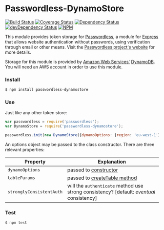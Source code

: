 # Passwordless-DynamoStore

[![Build Status][travis-img]][travis-url]
[![Coverage Status][cover-img]][cover-url]
[![Dependency Status][david-img]][david-url]
[![devDependency Status][david-dep-img]][david-dep-url]
[![NPM][npmjs-img]][npmjs-url]

This module provides token storage for
[Passwordless](//www.npmjs.com/package/passwordless), a module for
[Express](//www.npmjs.com/package/express) that allows website
authentication without passwords, using verification through email or other
means. Visit the [Passwordless project's website](//passwordless.net) for
more details.

Storage for this module is provided by [Amazon Web
Services'](//aws.amazon.com/) [DynamoDB](aws.amazon.com/dynamodb/). You will
need an AWS account in order to use this module.

### Install
```bash
$ npm install passwordless-dynamostore
```

### Use
Just like any other token store:
```javascript
var passwordless = require('passwordless');
var DynamoStore = require('passwordless-dynamostore');

passwordless.init(new DynamoStore({dynamoOptions: {region: 'eu-west-1'}}));
```

An options object may be passed to the class constructor. There are three
relevant properties:

| Property                 | Explanation                                      |
| -------------------------|--------------------------------------------------|
| `dynamoOptions`          | passed to [constructor](//docs.aws.amazon.com/AWSJavaScriptSDK/latest/AWS/DynamoDB.html#constructor-property) |
| `tableParams`            | passed to [createTable method](//docs.aws.amazon.com/AWSJavaScriptSDK/latest/AWS/DynamoDB.html#createTable-property)       |
| `stronglyConsistentAuth` | will the `authenticate` method use strong consistency? [default: *eventual* consistency]  |

### Test
```bash
$ npm test
```

[travis-url]: https://travis-ci.org/jessaustin/passwordless-dynamostore "Travis"
[travis-img]: https://travis-ci.org/jessaustin/passwordless-dynamostore.svg?branch=master
[cover-url]: https://coveralls.io/r/jessaustin/passwordless-dynamostore?branch=master "Coveralls"
[cover-img]: https://coveralls.io/repos/jessaustin/passwordless-dynamostore/badge.svg?branch=master
[david-url]: https://david-dm.org/jessaustin/passwordless-dynamostore "David"
[david-img]: https://david-dm.org/jessaustin/passwordless-dynamostore.svg
[david-dep-url]: https://david-dm.org/jessaustin/passwordless-dynamostore#info=devDependencies "David for dev"
[david-dep-img]: https://david-dm.org/jessaustin/passwordless-dynamostore/dev-status.svg
[npmjs-url]: https://www.npmjs.org/package/passwordless-dynamostore "npm Registry"
[npmjs-img]: https://nodei.co/npm/passwordless-dynamostore.png?compact=true
